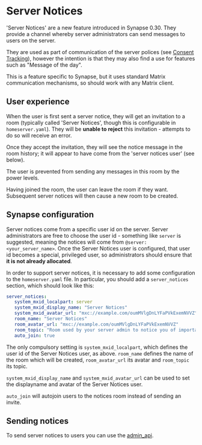 # Server Notices

'Server Notices' are a new feature introduced in Synapse 0.30. They provide a
channel whereby server administrators can send messages to users on the server.

They are used as part of communication of the server polices (see
[Consent Tracking](Synapse%20Docs%20-%20EN/consent_tracking.md)), however the intention is that
they may also find a use for features such as "Message of the day".

This is a feature specific to Synapse, but it uses standard Matrix
communication mechanisms, so should work with any Matrix client.

## User experience

When the user is first sent a server notice, they will get an invitation to a
room (typically called 'Server Notices', though this is configurable in
`homeserver.yaml`). They will be **unable to reject** this invitation -
attempts to do so will receive an error.

Once they accept the invitation, they will see the notice message in the room
history; it will appear to have come from the 'server notices user' (see
below).

The user is prevented from sending any messages in this room by the power
levels.

Having joined the room, the user can leave the room if they want. Subsequent
server notices will then cause a new room to be created.

## Synapse configuration

Server notices come from a specific user id on the server. Server
administrators are free to choose the user id - something like `server` is
suggested, meaning the notices will come from
`@server:<your_server_name>`. Once the Server Notices user is configured, that
user id becomes a special, privileged user, so administrators should ensure
that **it is not already allocated**.

In order to support server notices, it is necessary to add some configuration
to the `homeserver.yaml` file. In particular, you should add a `server_notices`
section, which should look like this:

```yaml
server_notices:
   system_mxid_localpart: server
   system_mxid_display_name: "Server Notices"
   system_mxid_avatar_url: "mxc://example.com/oumMVlgDnLYFaPVkExemNVVZ"
   room_name: "Server Notices"
   room_avatar_url: "mxc://example.com/oumMVlgDnLYFaPVkExemNVVZ"
   room_topic: "Room used by your server admin to notice you of important information"
   auto_join: true
```

The only compulsory setting is `system_mxid_localpart`, which defines the user
id of the Server Notices user, as above. `room_name` defines the name of the
room which will be created, `room_avatar_url` its avatar and `room_topic` its topic.

`system_mxid_display_name` and `system_mxid_avatar_url` can be used to set the
displayname and avatar of the Server Notices user.

`auto_join` will autojoin users to the notices room instead of sending an invite.

## Sending notices

To send server notices to users you can use the
[admin_api](Synapse%20Docs%20-%20EN/admin_api/server_notices.md).
